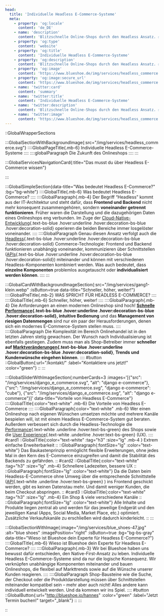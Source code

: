 ```yaml
---
head:
  title: 'Individuelle Headless E-Commerce-Systeme'
  meta:
    - property: 'og:locale'
      content: 'de_DE'
    - name: 'description'
      content: 'Blitzschnelle Online-Shops durch den Headless Ansatz. ✅ Pfeilschnell ✅ Robust ✅ Skalierbar | Jetzt mehr über modernes E-Commerce erfahren!'
    - property: 'og:type'
      content: 'website'
    - property: 'og:title'
      content: 'Individuelle Headless E-Commerce-Systeme'
    - property: 'og:description'
      content: 'Blitzschnelle Online-Shops durch den Headless Ansatz. ✅ Pfeilschnell ✅ Robust ✅ Skalierbar | Jetzt mehr über modernes E-Commerce erfahren!'
    - property: 'og:image'
      content: 'https://www.blueshoe.de/img/services/headless_commerce.svg'
    - property: 'og:image:secure_url'
      content: 'https://www.blueshoe.de/img/services/headless_commerce.svg'
    - name: 'twitter:card'
      content: 'summary'
    - name: 'twitter:title'
      content: 'Individuelle Headless E-Commerce-Systeme'
    - name: 'twitter:description'
      content: 'Blitzschnelle Online-Shops durch den Headless Ansatz. ✅ Pfeilschnell ✅ Robust ✅ Skalierbar | Jetzt mehr über modernes E-Commerce erfahren!'
    - name: 'twitter:image'
      content: 'https://www.blueshoe.de/img/services/headless_commerce.svg'
---
```


::GlobalWrapperSections

:::GlobalSectionWithBackgroundImage{:src="/img/services/headless_commerce.svg"}
::::GlobalPageTitle{.mb-6}
Individuelle Headless E-Commerce-Systeme
::::
::::globalParagraph
Die Zukunft des Onlineshops
::::
:::

:::GlobalServicesNavigationCard{:title="Das musst du über Headless E-Commerce wissen"}

:::

:::GlobalSimpleSection{data-title="Was bedeutet Headless E-Commerce?" :bg="bg-white"}
::::GlobalTitle{.mb-6}
Was bedeutet Headless E-Commerce?
::::
::::GlobalParagraph{.mb-4}
Der Begriff “Headless” kommt aus der IT-Architektur und steht dafür, dass **Frontend und Backend** nicht mehr konsequent zusammengehören, sondern **voneinander getrennt funktionieren**. Früher waren die Darstellung und die dazugehörigen Daten eines Onlineshops eng verbunden. Im Zuge der [Cloud-Native-Entwicklung](/loesungen/cloud-native-development/){.text-bs-blue .hover:underline .hover:decoration-bs-blue .hover:decoration-solid} operieren die beiden Bereiche immer losgelöster voneinander.
::::
::::GlobalParagraph
Genau diesen Ansatz verfolgt auch die [Headless](/loesungen/headless-cms/){.text-bs-blue .hover:underline .hover:decoration-bs-blue .hover:decoration-solid} Commerce-Technologie: Frontend und Backend funktionieren unabhängig voneinander, kommunizieren über Schnittstellen ([APIs](/loesungen/api-entwicklung/){.text-bs-blue .hover:underline .hover:decoration-bs-blue .hover:decoration-solid}) miteinander und können mit verschiedenen Headless-Komponenten kombiniert werden. Was auch bedeutet, dass **einzelne Komponenten** problemlos ausgetauscht oder **individualisiert werden können**.
::::
:::

:::GlobalCardWithBackgroundImageSection{:src="/img/services/gang1-klein.webp" :isButton=true data-title="Schneller, höher, weiter!"}
::::GlobalPreTitle{.mb-2}
WAS SPRICHT FÜR HEADLESS E-COMMERCE?
::::
::::GlobalTitle{.mb-6}
Schneller, höher, weiter!
::::
::::GlobalParagraph{.mb-4}
Die Anforderungen an einen modernen Onlineshop sind hoch! **[Schnelle Performance](/loesungen/schnelle-websites/){.text-bs-blue .hover:underline .hover:decoration-bs-blue .hover:decoration-solid}, intuitive Bedienung** und das **Management von riesigen Datenmengen** sind nur ein paar der Herausforderungen, denen sich ein modernes E-Commerce-System stellen muss.
::::
::::GlobalParagraph
Die Komplexität im Bereich Onlinehandel ist in den letzten Jahren stetig gewachsen. Der Wunsch nach Individualisierung ist ebenfalls gestiegen. Zudem muss man als Shop-Betreiber immer <b >schneller auf </b> **[Marktveränderungen](/blog/digitale-transformation-und-industrie-4-0/){.text-bs-blue .hover:underline .hover:decoration-bs-blue .hover:decoration-solid}**, **Trends und Kundenwünsche eingehen können**.
::::
#button
::GlobalButton{:url="/kontakt/" :label="Kontaktiere uns jetzt!" :color="green"}
::
:::

:::GlobalSliderWithImageSection{:numberCards=3 :images='[{"src": "/img/services/django_e_commerce.svg", "alt": "django e-commerce"}, {"src": "/img/services/django_e_commerce.svg", "django e-commerce": "cube"}, {"src": "/img/services/django_e_commerce.svg", "alt": "django e-commerce"}]' data-title="Vorteile von Headless E-Commerce"}
::::GlobalTitle{:color="text-white" .mb-6}
Die Vorteile von Headless E-Commerce
::::
::::GlobalParagraph{:color="text-white" .mb-6}
Wer einen Onlineshop nach eigenen Wünschen umsetzen möchte und mehrere Kanäle bespielen will, ist mit einem Headless E-Commerce-System gut beraten. Außerdem verbessert sich durch die Headless-Technologie die [Performance](/loesungen/schnelle-websites/){.text-white .underline .hover:text-bs-green} des Shops sowie die [User Experience](/blog/wie-wichtig-ist-user-experience-ux-2019/){.text-white .underline .hover:text-bs-green} (UX).
::::
#card1
::GlobalTitle{:color="text-white" :tag="h3" :size="lg" .mb-4 }
Extrem einfache Erweiterbarkeit
::
::GlobalParagraph{:fontSize="lg" :color="text-white"}
Das Baukastenprinzip ermöglicht flexible Erweiterungen, ohne jedes Mal in den Kern des E-Commerce einzugreifen und damit die Stabilität des Backends zu gefährden.
::
#card2
::GlobalTitle{:color="text-white" :tag="h3" :size="lg" .mb-4}
Schnellere Ladezeiten, bessere UX
::
::GlobalParagraph{:fontSize="lg" :color="text-white"}
Da die Daten beim Headless-E-Commerce ohne Umweg über die entsprechende Schnittstelle ([API](/loesungen/api-entwicklung/){.text-white .underline .hover:text-bs-green}
) ins Frontend geschickt werden, gibt es keinen Datenstau mehr. Und damit weniger Kunden, die beim Checkout abspringen.
::
#card3
::GlobalTitle{:color="text-white" :tag="h3" :size="lg" .mb-4}
Ein Shop & viele verschiedene Kanäle
::
::GlobalParagraph{:fontSize="lg" :color="text-white"}
Alle Inhalte und Produkte liegen zentral ab und werden für das jeweilige Endgerät und den jeweiligen Kanal (Apps, Social Media, Market Place, etc.) optimiert. Zusätzliche Verkaufskanäle zu erschließen wird dadurch kinderleicht.
::
:::

:::GlobalSectionWithImage{:image="/img/services/blue_shoes-47.jpg" :alt="blue shoes" :imagePosition="right" :isButton=true :bg="bg-bs-gray" data-title="Wieso ist Blueshoe dein Experte für Headless E-Commerce?"}
::::GlobalTitle{.mb-6}
Wieso ist Blueshoe dein Experte für Headless E-Commerce?
::::
::::GlobalParagraph{.mb-3}
Wir bei Blueshoe haben uns bewusst dafür entschieden, den Native-First-Ansatz zu leben. Individuelle Headless E-Commerce-Systeme sind da nur die logische Konsequenz. Wir verknüpfen unabhängige Komponenten miteinander und bauen Onlineshops, die flexibel auf Markttrends sowie auf die Wünsche unserer Kunden reagieren.
::::
::::GlobalParagraph
Shop-Bausteine wie die Suche, der Checkout oder die Produktdarstellung müssen über Schnittstellen miteinander kompatibel sein – mehr aber auch nicht! Alles andere kann individuell entwickelt werden. Und da kommen wir ins Spiel.
::::
#button
::GlobalButton{:url="http://blueshoe.io/hannes" :color="green" :label="Jetzt Termin buchen!" target="_blank"}
::
:::

::